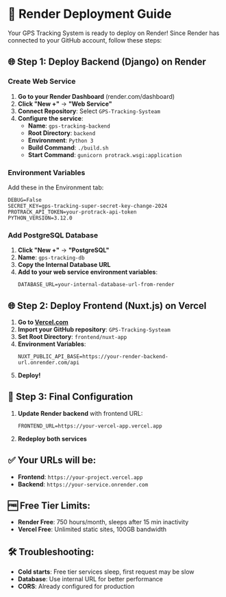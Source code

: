 # 🚀 Render Deployment Guide

Your GPS Tracking System is ready to deploy on Render! Since Render has connected to your GitHub account, follow these steps:

## 🌐 **Step 1: Deploy Backend (Django) on Render**

### **Create Web Service**

1. **Go to your Render Dashboard** (render.com/dashboard)
2. **Click "New +"** → **"Web Service"**
3. **Connect Repository**: Select `GPS-Tracking-Systeam`
4. **Configure the service**:
   - **Name**: `gps-tracking-backend`
   - **Root Directory**: `backend`
   - **Environment**: `Python 3`
   - **Build Command**: `./build.sh`
   - **Start Command**: `gunicorn protrack.wsgi:application`

### **Environment Variables**

Add these in the Environment tab:

```
DEBUG=False
SECRET_KEY=gps-tracking-super-secret-key-change-2024
PROTRACK_API_TOKEN=your-protrack-api-token
PYTHON_VERSION=3.12.0
```

### **Add PostgreSQL Database**

1. **Click "New +"** → **"PostgreSQL"**
2. **Name**: `gps-tracking-db`
3. **Copy the Internal Database URL**
4. **Add to your web service environment variables**:
   ```
   DATABASE_URL=your-internal-database-url-from-render
   ```

## 🌐 **Step 2: Deploy Frontend (Nuxt.js) on Vercel**

1. **Go to [Vercel.com](https://vercel.com)**
2. **Import your GitHub repository**: `GPS-Tracking-Systeam`
3. **Set Root Directory**: `frontend/nuxt-app`
4. **Environment Variables**:
   ```
   NUXT_PUBLIC_API_BASE=https://your-render-backend-url.onrender.com/api
   ```
5. **Deploy!**

## 🔄 **Step 3: Final Configuration**

1. **Update Render backend** with frontend URL:

   ```
   FRONTEND_URL=https://your-vercel-app.vercel.app
   ```

2. **Redeploy both services**

## ✅ **Your URLs will be**:

- **Frontend**: `https://your-project.vercel.app`
- **Backend**: `https://your-service.onrender.com`

## 🆓 **Free Tier Limits**:

- **Render Free**: 750 hours/month, sleeps after 15 min inactivity
- **Vercel Free**: Unlimited static sites, 100GB bandwidth

## 🛠️ **Troubleshooting**:

- **Cold starts**: Free tier services sleep, first request may be slow
- **Database**: Use internal URL for better performance
- **CORS**: Already configured for production
